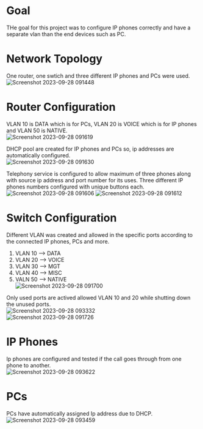 # Goal
THe goal for this project was to configure IP phones correctly and have a separate vlan than the end devices such as PC.

# Network Topology
One router, one swtich and three different IP phones and PCs were used.<br>
![Screenshot 2023-09-28 091448](https://github.com/Kendra0004/CiscoNetwork_Lab/assets/142570738/740b310e-6a5d-4cfd-87bf-ef229bed70f1)

# Router Configuration
VLAN 10 is DATA which is for PCs, VLAN 20 is VOICE which is for IP phones and VLAN 50 is NATIVE.<br>
![Screenshot 2023-09-28 091619](https://github.com/Kendra0004/CiscoNetwork_Lab/assets/142570738/81184cb1-310e-4c03-a31a-4d408913e3fc)<br>

DHCP pool are created for IP phones and PCs so, ip addresses are automatically configured.<br>
![Screenshot 2023-09-28 091630](https://github.com/Kendra0004/CiscoNetwork_Lab/assets/142570738/a4be098a-9416-44e3-97d7-97acc0a16904)

Telephony service is configured to allow maximum of three phones along with source ip address and port number for its uses.
Three different IP phones numbers configured with unique buttons each.<br>
![Screenshot 2023-09-28 091606](https://github.com/Kendra0004/CiscoNetwork_Lab/assets/142570738/66c6098e-dba9-416e-a98a-5c28027adc44)
![Screenshot 2023-09-28 091612](https://github.com/Kendra0004/CiscoNetwork_Lab/assets/142570738/dc86df55-09f1-4861-901b-4a4e2185d0d7)

# Switch Configuration
Different VLAN was created and allowed in the specific ports according to the connected IP phones, PCs and more.<br>
1. VLAN 10 --> DATA<br>
2. VLAN 20 --> VOICE<br>
3. VLAN 30 --> MGT<br>
4. VLAN 40 --> MISC<br>
5. VALN 50 --> NATIVE<br>
![Screenshot 2023-09-28 091700](https://github.com/Kendra0004/CiscoNetwork_Lab/assets/142570738/39c971f4-afa1-42d3-8298-b8fd5bb262a8)

Only used ports are actived allowed VLAN 10 and 20 while shutting down the unused ports.<br>
![Screenshot 2023-09-28 093332](https://github.com/Kendra0004/CiscoNetwork_Lab/assets/142570738/cda446d0-7397-418b-84ce-0701cd178201)<br>
![Screenshot 2023-09-28 091726](https://github.com/Kendra0004/CiscoNetwork_Lab/assets/142570738/2ead9ae3-ca6a-4464-98a5-2db37bbff097)<br>

# IP Phones
Ip phones are configured and tested if the call goes through from one phone to another.<br>
![Screenshot 2023-09-28 093622](https://github.com/Kendra0004/CiscoNetwork_Lab/assets/142570738/a85c296c-2a85-4fd0-a158-44d12e8ba317)

# PCs
PCs have automatically assigned Ip address due to DHCP.<br>
![Screenshot 2023-09-28 093459](https://github.com/Kendra0004/CiscoNetwork_Lab/assets/142570738/a26cd27f-f062-42e1-8f31-abb36a6b0f57)




